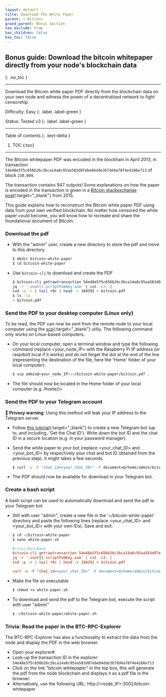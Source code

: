 ```yaml
---
layout: default
title: Download the White Paper
parent: + Bitcoin
grand_parent: Bonus Section
nav_exclude: true
has_children: false
has_toc: false
---
```


## Bonus guide: Download the bitcoin whitepaper directly from your node's blockchain data
{: .no_toc }

---

Download the Bitcoin white paper PDF directly from the blockchain data on your own node and witness the power of a decentralized network to fight censorship. 

Difficulty: Easy
{: .label .label-green }

Status: Tested v3
{: .label .label-green }

---

Table of contents
{: .text-delta }

1. TOC
{:toc}

---

The Bitcoin whitepaper PDF was encoded in the blockhain in April 2013, in transaction `54e48e5f5c656b26c3bca14a8c95aa583d07ebe84dde3b7dd4a78f4e4186e713` of block `230,009`.  

The transaction contains 947 outputs! Some explanations on how the paper is encoded in the transaction is given in a [Bitcoin stackexchange post](https://bitcoin.stackexchange.com/questions/35959/how-is-the-whitepaper-decoded-from-the-blockchain-tx-with-1000x-m-of-n-multisi/35970#35970){:target="_blank"} from 2015.  

This guide explains how to reconstruct the Bitcoin white paper PDF using data from your own verified blockchain. No matter how censored the white paper could become, you will know how to recreate and share the foundational document of Bitcoin.

### Download the pdf

* With the "admin" user, create a new directory to store the pdf and move to this directory

  ```sh
  $ mkdir bitcoin-white-paper
  $ cd bitcoin-white-paper
  ```

* Use `bitcoin-cli` to download and create the PDF

  ```sh
  $ bitcoin-cli getrawtransaction 54e48e5f5c656b26c3bca14a8c95aa583d07ebe84dde3b7dd4a78f4e4186e713 true |
  jq -r '.vout[].scriptPubKey.asm' | cut -c3- |
  xxd -p -r | tail +9c | head -c 184292 > bitcoin.pdf
  $ ls -la
  > bitcoin.pdf
  ```
  
### Send the PDF to your desktop computer (Linux only)
  
To be read, the PDF can now be sent from the remote node to your local computer using the [scp](https://www.man7.org/linux/man-pages/man1/scp.1.html){:target="_blank"} utiliy. The following command only works on Linux-based computers.

* On your local computer, open a terminal window and type the following command (replace <your_node_IP> with the Raspberry Pi IP address (or raspibolt.local if it works) and do not forget the dot at the end of the line (representing the destination of the file, here the 'Home' folder of your local computer).

  ```sh
  $ scp admin@<your_node_IP>:~/bitcoin-white-paper/bitcoin.pdf .
  ```
  
* The file should now be located in the Home folder of your local computer (e.g. /home/<username>)>
  
### Send the PDF to your Telegram account

🚨 **Privacy warning**: Using this method will leak your IP address to the Telegram server.

* Follow [this tutorial](https://www.shellhacks.com/telegram-api-send-message-personal-notification-bot/){:target="_blank"} to create a new Telegram bot (up to, and including, 'Get the Chat ID'). Write down the bot ID and the chat ID in a secure location (e.g. in your password manager).

* Send the white paper to your bot (replace <your_chat_ID> and <your_bot_ID> by respectively your chat and bot ID obtained from the previous step). It might takes a few seconds.

  ```sh
  $ curl -v -F "chat_id=<your_chat_ID>" -F document=@/home/admin/bitcoin-white-paper/bitcoin.pdf https://api.telegram.org/bot<your_bot_ID>/sendDocument
  ```
  
* The PDF should now be available for download in your Telegram bot.

### Create a bash script 

A bash script can be used to automatically download and send the pdf to your Telegram bot.

* Still with user "admin", create a new file in the '~/bitcoin-white-paper' directory and paste the following lines (replace <your_chat_ID> and <your_bot_ID> with your own IDs). Save and exit.

  ```sh
  $ cd ~/bitcoin-white-paper
  $ nano white-paper.sh
  ```
  
  ```ini
  #!/usr/bin/bash
  bitcoin-cli getrawtransaction 54e48e5f5c656b26c3bca14a8c95aa583d07ebe84dde3b7dd4a78f4e4186e713 true |
  jq -r '.vout[].scriptPubKey.asm' | cut -c3- |
  xxd -p -r | tail +9c | head -c 184292 > bitcoin.pdf

  curl -v -F "chat_id=<your_chat_ID>" -F document=@/home/admin/bitcoin-white-paper/bitcoin.pdf https://api.telegram.org/bot<your_bot_ID>/sendDocument
  ```
  
* Make the file an executable

  ```sh
  $ chmod +x white-paper.sh
  ```

* To download and send the pdf to the Telegram bot, execute the script with user "admin"

  ```sh
  $ ~/bitcoin-white-paper/white-paper.sh
  ```

### Trivia: Read the paper in the BTC-RPC-Explorer 

The BTC-RPC-Explorer has also a functionality to extract the data from the node and display the PDF in the web browser.
* Open your explorer#
* Look-up the transaction ID in the explorer: `54e48e5f5c656b26c3bca14a8c95aa583d07ebe84dde3b7dd4a78f4e4186e713`
* Click on the link "bitcoin whitepaper" in the top box, this will generate the pdf from the node blockchain and displays it as a pdf file in the browser.
* Alternatively, use the following URL: http://<node_IP>:3002/bitcoin-whitepaper
